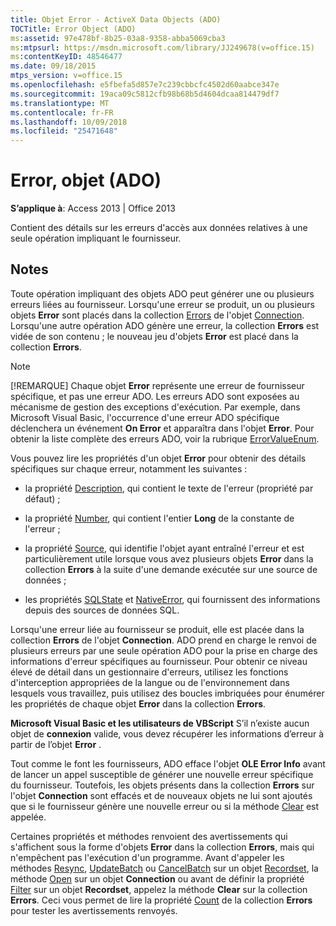 ```yaml
---
title: Objet Error - ActiveX Data Objects (ADO)
TOCTitle: Error Object (ADO)
ms:assetid: 97e478bf-8b25-03a8-9358-abba5069cba3
ms:mtpsurl: https://msdn.microsoft.com/library/JJ249678(v=office.15)
ms:contentKeyID: 48546477
ms.date: 09/18/2015
mtps_version: v=office.15
ms.openlocfilehash: e5fbefa5d857e7c239cbbcfc4502d60aabce347e
ms.sourcegitcommit: 19aca09c5812cfb98b68b5d4604dcaa814479df7
ms.translationtype: MT
ms.contentlocale: fr-FR
ms.lasthandoff: 10/09/2018
ms.locfileid: "25471648"
---
```

# <a name="error-object-ado"></a>Error, objet (ADO)


**S’applique à**: Access 2013 | Office 2013

Contient des détails sur les erreurs d'accès aux données relatives à une seule opération impliquant le fournisseur.

## <a name="remarks"></a>Notes

Toute opération impliquant des objets ADO peut générer une ou plusieurs erreurs liées au fournisseur. Lorsqu'une erreur se produit, un ou plusieurs objets **Error** sont placés dans la collection [Errors](errors-collection-ado.md) de l'objet [Connection](connection-object-ado.md). Lorsqu'une autre opération ADO génère une erreur, la collection **Errors** est vidée de son contenu ; le nouveau jeu d'objets **Error** est placé dans la collection **Errors**.


> [!NOTE]
> <P>[!REMARQUE] Chaque objet <STRONG>Error</STRONG> représente une erreur de fournisseur spécifique, et pas une erreur ADO. Les erreurs ADO sont exposées au mécanisme de gestion des exceptions d'exécution. Par exemple, dans Microsoft Visual Basic, l'occurrence d'une erreur ADO spécifique déclenchera un événement <STRONG>On Error</STRONG> et apparaîtra dans l'objet <STRONG>Error</STRONG>. Pour obtenir la liste complète des erreurs ADO, voir la rubrique <A href="errorvalueenum.md">ErrorValueEnum</A>.</P>



Vous pouvez lire les propriétés d'un objet **Error** pour obtenir des détails spécifiques sur chaque erreur, notamment les suivantes :

  - la propriété [Description](description-property-ado.md), qui contient le texte de l'erreur (propriété par défaut) ;

  - la propriété [Number](number-property-ado.md), qui contient l'entier **Long** de la constante de l'erreur ;

  - la propriété [Source](source-property-ado-error.md), qui identifie l'objet ayant entraîné l'erreur et est particulièrement utile lorsque vous avez plusieurs objets **Error** dans la collection **Errors** à la suite d'une demande exécutée sur une source de données ;

  - les propriétés [SQLState](sqlstate-property-ado.md) et [NativeError](nativeerror-property-ado.md), qui fournissent des informations depuis des sources de données SQL.

Lorsqu'une erreur liée au fournisseur se produit, elle est placée dans la collection **Errors** de l'objet **Connection**. ADO prend en charge le renvoi de plusieurs erreurs par une seule opération ADO pour la prise en charge des informations d'erreur spécifiques au fournisseur. Pour obtenir ce niveau élevé de détail dans un gestionnaire d'erreurs, utilisez les fonctions d'interception appropriées de la langue ou de l'environnement dans lesquels vous travaillez, puis utilisez des boucles imbriquées pour énumérer les propriétés de chaque objet **Error** dans la collection **Errors**.

**Microsoft Visual Basic et les utilisateurs de VBScript** S’il n’existe aucun objet de **connexion** valide, vous devez récupérer les informations d’erreur à partir de l’objet **Error** .

Tout comme le font les fournisseurs, ADO efface l'objet **OLE Error Info** avant de lancer un appel susceptible de générer une nouvelle erreur spécifique du fournisseur. Toutefois, les objets présents dans la collection **Errors** sur l'objet **Connection** sont effacés et de nouveaux objets ne lui sont ajoutés que si le fournisseur génère une nouvelle erreur ou si la méthode [Clear](clear-method-ado.md) est appelée.

Certaines propriétés et méthodes renvoient des avertissements qui s'affichent sous la forme d'objets **Error** dans la collection **Errors**, mais qui n'empêchent pas l'exécution d'un programme. Avant d'appeler les méthodes [Resync](resync-method-ado.md), [UpdateBatch](updatebatch-method-ado.md) ou [CancelBatch](cancelbatch-method-ado.md) sur un objet [Recordset](recordset-object-ado.md), la méthode [Open](open-method-ado-connection.md) sur un objet **Connection** ou avant de définir la propriété [Filter](filter-property-ado.md) sur un objet **Recordset**, appelez la méthode **Clear** sur la collection **Errors**. Ceci vous permet de lire la propriété [Count](count-property-ado.md) de la collection **Errors** pour tester les avertissements renvoyés.

